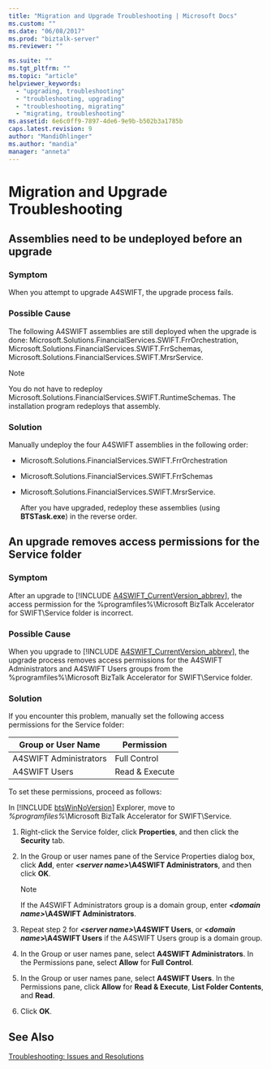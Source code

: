 ```yaml
---
title: "Migration and Upgrade Troubleshooting | Microsoft Docs"
ms.custom: ""
ms.date: "06/08/2017"
ms.prod: "biztalk-server"
ms.reviewer: ""

ms.suite: ""
ms.tgt_pltfrm: ""
ms.topic: "article"
helpviewer_keywords: 
  - "upgrading, troubleshooting"
  - "troubleshooting, upgrading"
  - "troubleshooting, migrating"
  - "migrating, troubleshooting"
ms.assetid: 6e6c0ff9-7897-4de6-9e9b-b502b3a1785b
caps.latest.revision: 9
author: "MandiOhlinger"
ms.author: "mandia"
manager: "anneta"
---
```

# Migration and Upgrade Troubleshooting
## Assemblies need to be undeployed before an upgrade  
  
### Symptom  
 When you attempt to upgrade A4SWIFT, the upgrade process fails.  
  
### Possible Cause  
 The following A4SWIFT assemblies are still deployed when the upgrade is done:  Microsoft.Solutions.FinancialServices.SWIFT.FrrOrchestration, Microsoft.Solutions.FinancialServices.SWIFT.FrrSchemas, Microsoft.Solutions.FinancialServices.SWIFT.MrsrService.  
  
> [!NOTE]
>  You do not have to redeploy Microsoft.Solutions.FinancialServices.SWIFT.RuntimeSchemas. The installation program redeploys that assembly.  
  
### Solution  
 Manually undeploy the four A4SWIFT assemblies in the following order:  
  
- Microsoft.Solutions.FinancialServices.SWIFT.FrrOrchestration  
  
- Microsoft.Solutions.FinancialServices.SWIFT.FrrSchemas  
  
- Microsoft.Solutions.FinancialServices.SWIFT.MrsrService.  
  
  After you have upgraded, redeploy these assemblies (using **BTSTask.exe**) in the reverse order.  
  
## An upgrade removes access permissions for the Service folder  
  
### Symptom  
 After an upgrade to [!INCLUDE [A4SWIFT_CurrentVersion_abbrev](../../includes/a4swift-currentversion-abbrev-md.md)], the access permission for the %programfiles%\Microsoft BizTalk Accelerator for SWIFT\Service folder is incorrect.  
  
### Possible Cause  
 When you upgrade to [!INCLUDE [A4SWIFT_CurrentVersion_abbrev](../../includes/a4swift-currentversion-abbrev-md.md)], the upgrade process removes access permissions for the A4SWIFT Administrators and A4SWIFT Users groups from the %programfiles%\Microsoft BizTalk Accelerator for SWIFT\Service folder.  
  
### Solution  
 If you encounter this problem, manually set the following access permissions for the Service folder:  
  
|Group or User Name|Permission|  
|------------------------|----------------|  
|A4SWIFT Administrators|Full Control|  
|A4SWIFT Users|Read & Execute|  
  
 To set these permissions, proceed as follows:  
  
 In [!INCLUDE [btsWinNoVersion](../../includes/btswinnoversion-md.md)] Explorer, move to <em>%programfiles%</em>\Microsoft BizTalk Accelerator for SWIFT\Service.  
  
1.  Right-click the Service folder, click **Properties**, and then click the **Security** tab.  
  
2.  In the Group or user names pane of the Service Properties dialog box, click **Add**, enter ***\<server name\>*\A4SWIFT Administrators**, and then click **OK**.  
  
    > [!NOTE]
    >  If the A4SWIFT Administrators group is a domain group, enter ***\<domain name\>*\A4SWIFT Administrators**.  
  
3.  Repeat step 2 for ***\<server name\>*\A4SWIFT Users**, or **\<*domain name*\>\A4SWIFT Users** if the A4SWIFT Users group is a domain group.  
  
4.  In the Group or user names pane, select **A4SWIFT Administrators**. In the Permissions pane, select **Allow** for **Full Control**.  
  
5.  In the Group or user names pane, select **A4SWIFT Users**. In the Permissions pane, click **Allow** for **Read & Execute**, **List Folder Contents**, and **Read**.  
  
6.  Click **OK**.  
  
## See Also  
 [Troubleshooting: Issues and Resolutions](../../adapters-and-accelerators/accelerator-swift/troubleshooting-issues-and-resolutions1.md)